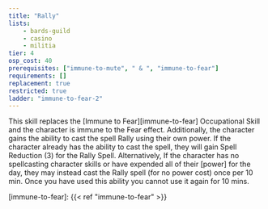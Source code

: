 ```yaml
---
title: "Rally"
lists:
    - bards-guild
    - casino
    - militia
tier: 4
osp_cost: 40
prerequisites: ["immune-to-mute", " & ", "immune-to-fear"]
requirements: []
replacement: true
restricted: true
ladder: "immune-to-fear-2"
---
```

This skill replaces the [Immune to Fear][immune-to-fear] Occupational Skill and the character is immune to the Fear effect. Additionally, the character gains the ability to cast the spell Rally using their own power. If the character already has the ability to cast the spell, they will gain Spell Reduction (3) for the Rally Spell. Alternatively, If the character has no spellcasting character skills or have expended all of their \[power\] for the day, they may instead cast the Rally spell (for no power cost) once per 10 min. Once you have used this ability you cannot use it again for 10 mins.

[immune-to-fear]: {{< ref "immune-to-fear" >}}